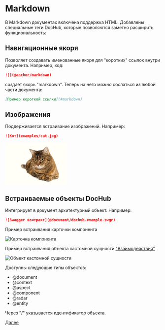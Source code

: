 # Markdown

В Markdown документах включена поддержка HTML. Добавлены специальные теги DocHub, которые позволяются
заметно расширить функциональность:

## Навигационные якоря
Позволяет создавать именованные якоря для "коротких" ссылок внутри документа. Например, код:
```Markdown
![](@anchor/markdown)
```
создает якорь "markdown". Теперь на него можно сослаться из любой части документа:
```Markdown
[Пример короткой ссылки](#markdown)
```

## Изображения
Поддерживается встраивание изображений. Например:

```Markdown
![Кот](examples/cat.jpg)
```

![Кот](examples/cat.jpg)

## Встраиваемые объекты DocHub
Интегрирует в документ архитектурный объект. Например:
```Markdown
![Swagger контракт](@document/dochub.example.swgr)
```

Пример встраивания карточки компонента 

![Карточка компонента](@component/dochub.front)


Пример встраивания объекта кастомной сущности ["Взаимодействия"](/entities/interactions/tree)

![Объект кастомной сущности](@entity/interactions/blank?id=dochub.user.check)

Доступны следующие типы объектов: 
* @document
* @context
* @aspect
* @component
* @radar
* @entity

Через "/" указывается идентификатор объекта. 

[Далее](/docs/dochub.tables)